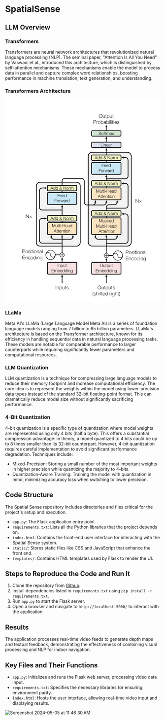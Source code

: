 # SpatialSense

## LLM Overview

### Transformers
Transformers are neural network architectures that revolutionized natural language processing (NLP). The seminal paper, "Attention Is All You Need" by Vaswani et al., introduced this architecture, which is distinguished by self-attention mechanisms. These mechanisms enable the model to process data in parallel and capture complex word relationships, boosting performance in machine translation, text generation, and understanding.

### Transformers Architecture
![Transformers Architecture](https://github.com/kabir12345/LLM-PEFT-Optimization/blob/main/static/transformers.png)
### LLaMa

Meta AI's LLaMa (Large Language Model Meta AI) is a series of foundation language models ranging from 7 billion to 65 billion parameters.  LLaMa's architecture is based on the Transformer architecture, known for its efficiency in handling sequential data in natural language processing tasks.  These models are notable for comparable performance to larger counterparts while requiring significantly fewer parameters and computational resources.

### LLM Quantization

LLM quantization is a technique for compressing large language models to reduce their memory footprint and increase computational efficiency. The core idea is to represent the weights within the model using lower-precision data types instead of the standard 32-bit floating-point format. This can dramatically reduce model size without significantly sacrificing performance.

### 4-Bit Quantization

4-bit quantization is a specific type of quantization where model weights are represented using only 4 bits (half a byte). This offers a substantial compression advantage: in theory, a model quantized to 4 bits could be up to 8 times smaller than its 32-bit counterpart. However, 4-bit quantization requires careful implementation to avoid significant performance degradation.  Techniques include:

- Mixed-Precision: Storing a small number of the most important weights in higher precision while quantizing the majority to 4-bits.
- Quantization-Aware Training: Training the model with quantization in mind, minimizing accuracy loss when switching to lower precision.

## Code Structure
The Spatial Sense repository includes directories and files critical for the project's setup and execution.

- `app.py`: The Flask application entry point.
- `requirements.txt`: Lists all the Python libraries that the project depends on.
- `index.html`: Contains the front-end user interface for interacting with the Spatial Sense system.
- `static/`: Stores static files like CSS and JavaScript that enhance the front end.
- `templates/`: Contains HTML templates used by Flask to render the UI.
  
## Steps to Reproduce the Code and Run It
1. Clone the repository from [Github](https://github.com/kabir12345/SpatialSenseWeb).
2. Install dependencies listed in `requirements.txt` using `pip install -r requirements.txt`.
3. Run `app.py` to start the Flask server.
4. Open a browser and navigate to `http://localhost:5000/` to interact with the application.


## Results
The application processes real-time video feeds to generate depth maps and textual feedback, demonstrating the effectiveness of combining visual processing and NLP for indoor navigation.

## Key Files and Their Functions
- `app.py`: Initializes and runs the Flask web server, processing video data input.
- `requirements.txt`: Specifies the necessary libraries for ensuring environment parity.
- `index.html`: Hosts the user interface, allowing real-time video input and displaying results.

<img width="1502" alt="Screenshot 2024-05-05 at 11 46 30 AM" src="https://github.com/kabir12345/SpatialSenseWeb/assets/18241637/2a6dac8d-3fbf-437c-9956-6a031a2cc367">
